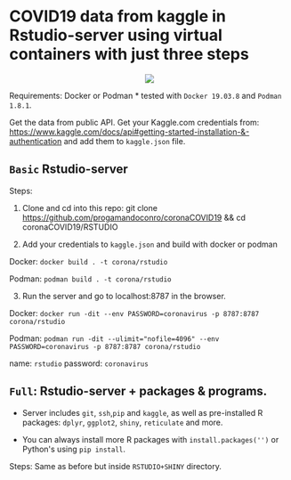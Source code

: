 # COVID19 data from kaggle in Rstudio-server using virtual containers  with just three steps

<div style="text-align:center"><img src="https://github.com/progamandoconro/corona-COVID19/blob/master/COVID19_Rstudio_VC.png?raw=true" /></div>

Requirements:
Docker or Podman * tested with ```Docker 19.03.8``` and  ```Podman 1.8.1```.

Get the data from public API. Get your Kaggle.com credentials from: https://www.kaggle.com/docs/api#getting-started-installation-&-authentication and add them to ```kaggle.json``` file.

## ```Basic``` Rstudio-server

Steps:
1. Clone and cd into this repo: git clone https://github.com/progamandoconro/coronaCOVID19 && cd coronaCOVID19/RSTUDIO

2. Add your credentials to ```kaggle.json``` and build with docker or podman

Docker: ```docker build . -t corona/rstudio```

Podman: ```podman build . -t corona/rstudio```


3. Run the server and go to localhost:8787 in the browser.

Docker: ```docker run -dit --env PASSWORD=coronavirus -p 8787:8787 corona/rstudio```

Podman: ```podman run -dit --ulimit="nofile=4096" --env PASSWORD=coronavirus -p 8787:8787 corona/rstudio```


name: ```rstudio```
password: ```coronavirus```


## ```Full```: Rstudio-server + packages & programs.

* Server includes ```git```, ```ssh```,```pip``` and ```kaggle```, as well as pre-installed R packages: ```dplyr```, ```ggplot2```, ```shiny```, ```reticulate``` and more. 

* You can always install more R packages with ```install.packages('')``` or Python's using ```pip install```.

Steps: Same as before but inside ```RSTUDIO+SHINY``` directory.

